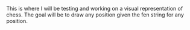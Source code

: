 This is where I will be testing and working on a visual representation of chess. The goal will be to draw any position given the fen string for any position. 